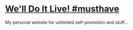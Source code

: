 # [We'll Do It Live! #musthave](https://flyingplushie.github.io)
My personal website for unlimited self-promotion and stuff...
